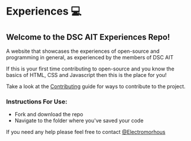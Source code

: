 # Experiences 💻

## Welcome to the DSC AIT Experiences Repo!

A website that showcases the experiences of open-source and programming in general, as experienced by the members of DSC AIT

If this is your first time contributing to open-source and you know the basics of HTML, CSS and Javascript then this is the place for you!

Take a look at the [Contributing](CONTRIBUTING.md) guide for ways to contribute to the project.

### Instructions For Use:
- Fork and download the repo
- Navigate to the folder where you've saved your code

If you need any help please feel free to contact [@Electromorhous](https://twitter.com/Electromorphous)
